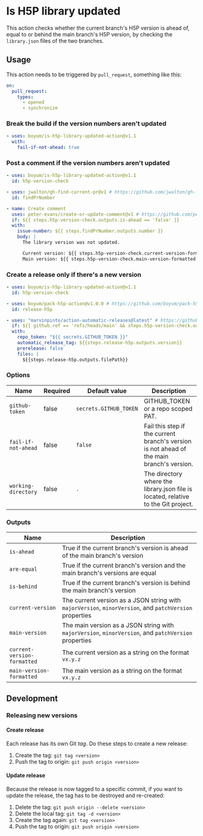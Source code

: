 # Is H5P library updated

This action checks whether the current branch's H5P version is ahead of, equal to or behind the main branch's H5P version, by checking the `library.json` files of the two branches.

## Usage

This action needs to be triggered by `pull_request`, something like this:

```yml
on:
  pull_request:
    types:
      - opened
      - synchronize
```

### Break the build if the version numbers aren't updated

```yml
- uses: boyum/is-h5p-library-updated-action@v1.1
  with:
    fail-if-not-ahead: true
```

### Post a comment if the version numbers aren't updated

```yml
- uses: boyum/is-h5p-library-updated-action@v1.1
  id: h5p-version-check

- uses: jwalton/gh-find-current-pr@v1 # https://github.com/jwalton/gh-find-current-pr
  id: findPrNumber

- name: Create comment
  uses: peter-evans/create-or-update-comment@v1 # https://github.com/peter-evans/create-or-update-comment
  if: ${{ steps.h5p-version-check.outputs.is-ahead == 'false' }}
  with:
    issue-number: ${{ steps.findPrNumber.outputs.number }}
    body: |
      The library version was not updated.

      Current version: ${{ steps.h5p-version-check.current-version-formatted }}
      Main version: ${{ steps.h5p-version-check.main-version-formatted }}
```

### Create a release only if there's a new version

```yml
- uses: boyum/is-h5p-library-updated-action@v1.1
  id: h5p-version-check

- uses: boyum/pack-h5p-action@v1.0.0 # https://github.com/boyum/pack-h5p-action
  id: release-h5p

- uses: "marvinpinto/action-automatic-releases@latest" # https://github.com/marvinpinto/actions/tree/master/packages/automatic-releases
  if: ${{ github.ref == 'refs/heads/main' && steps.h5p-version-check.outputs.is-ahead == 'true' }}
  with:
    repo_token: "${{ secrets.GITHUB_TOKEN }}"
    automatic_release_tag: ${{steps.release-h5p.outputs.version}}
    prerelease: false
    files: |
      ${{steps.release-h5p.outputs.filePath}}
```

### Options

| Name                | Required | Default value          | Description                                                                               |
| ------------------- | -------- | ---------------------- | ----------------------------------------------------------------------------------------- |
| `github-token`      | false    | `secrets.GITHUB_TOKEN` | GITHUB_TOKEN or a repo scoped PAT.                                                        |
| `fail-if-not-ahead` | false    | `false`                | Fail this step if the current branch's version is not ahead of the main branch's version. |
| `working-directory` | false    | `.`                    | The directory where the library.json file is located, relative to the Git project.        |

### Outputs

| Name                        | Description                                                                                             |
| --------------------------- | ------------------------------------------------------------------------------------------------------- |
| `is-ahead`                  | True if the current branch's version is ahead of the main branch's version                              |
| `are-equal`                 | True if the current branch's version and the main branch's versions are equal                           |
| `is-behind`                 | True if the current branch's version is behind the main branch's version                                |
| `current-version`           | The current version as a JSON string with `majorVersion`, `minorVersion`, and `patchVersion` properties |
| `main-version`              | The main version as a JSON string with `majorVersion`, `minorVersion`, and `patchVersion` properties    |
| `current-version-formatted` | The current version as a string on the format `vx.y.z`                                                  |
| `main-version-formatted`    | The main version as a string on the format `vx.y.z`                                                     |

## Development

### Releasing new versions

#### Create release

Each release has its own Git _tag_. Do these steps to create a new release:

1. Create the tag: `git tag <version>`
1. Push the tag to origin: `git push origin <version>`

#### Update release

Because the release is now tagged to a specific commit, if you want to update the release, the tag has to be destroyed and re-created:

1. Delete the tag: `git push origin --delete <version>`
1. Delete the local tag: `git tag -d <version>`
1. Create the tag again: `git tag <version>`
1. Push the tag to origin: `git push origin <version>`
